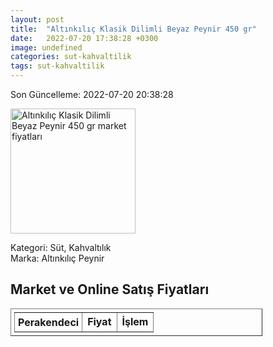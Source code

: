 ```yaml
---
layout: post
title:  "Altınkılıç Klasik Dilimli Beyaz Peynir 450 gr"
date:   2022-07-20 17:38:28 +0300
image: undefined
categories: sut-kahvaltilik
tags: sut-kahvaltilik
---
```


Son Güncelleme: 2022-07-20 20:38:28

<img src="undefined" width="200" alt="Altınkılıç Klasik Dilimli Beyaz Peynir 450 gr market fiyatları" />

Kategori: Süt, Kahvaltılık
<br />
Marka: Altınkılıç Peynir

<h2>Market ve Online Satış Fiyatları</h2>

<table border="1" style="padding: 5px;width:80%;">
  <tr>
    <td style="padding: 5px;"><strong>Perakendeci</strong></td>
    <td><strong>Fiyat</strong></td>
    <td><strong>İşlem</strong></td>
  </tr>
  
</table>
